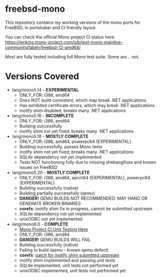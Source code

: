 # freebsd-mono
This repository contains my working versions of the mono ports for FreeBSD, in portshaker and CI friendly layout.

You can check the official Mono project CI status here:
https://jenkins.mono-project.com/job/test-mono-mainline-community/label=freebsd-12-amd64/

Most are fully tested including full Mono test suite. Some are... not. 

# Versions Covered
- lang/mono5.14 - **EXPERIMENTAL** 
  - ONLY_FOR: i386, amd64
  - Does NOT build consistent, which may break .NET applications
  - Has exhibited certificate errors, which may break .NET applications
  - inotify shim disabled; breaks many .NET applications
- lang/mono5.16 - **INCOMPLETE** 
  - ONLY_FOR: i386, amd64
  - Building successfully
  - inotify shim not yet fixed; breaks many .NET applications
- lang/mono5.18 - **MOSTLY COMPLETE** 
  - ONLY_FOR: i386, amd64, powerpc64 (EXPERIMENTAL)
  - Building successfully, passes Mono tests
  - inotify shim not yet fixed; breaks many .NET applications
  - SQLite dependency not yet implemented
  - Tests NOT functioning fully due to missing shebangfixes and known issues on FreeBSD
- lang/mono5.20 - **MOSTLY COMPLETE** 
  - ONLY_FOR: i386, amd64, aarch64 (EXPERIMENTAL), powerpc64 (EXPERIMENTAL)
  - Building successfully (native)
  - Building partially successfully (qemu)
  - **DANGER!** QEMU BUILDS NOT RECOMMENDED: MAY HANG OR GENERATE BROKEN BINARIES
  - **corefx**: inotify shim fix in progress, cannot be submitted upstream
  - SQLite dependency not yet implemented
  - unixODBC not yet implemented
- lang/mono6.0 - **COMPLETE**
  - [Mono Project CI Unit Testing Here](https://jenkins.mono-project.com/job/test-mono-mainline-community/label=freebsd-12-amd64/)
  - ONLY_FOR: i386, amd64
  - **DANGER!** QEMU BUILDS WILL FAIL
  - Building successfully (native)
  - Failing to build (qemu - known qemu defect)
  - **corefx**: [patch for inotify shim submitted upstream](https://github.com/dotnet/corefx/pull/39680)
  - inotify shim implemented and passing unit tests
  - SQLite implemented, unit tests not performed yet
  - unixODBC implemented, unit tests not performed yet
